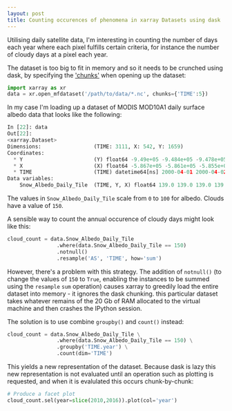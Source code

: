 ```yaml
---
layout: post
title: Counting occurences of phenomena in xarray Datasets using dask
---
```


Utilising daily satellite data, I'm interesting in counting the number of days each year where each pixel fulfills certain criteria, for instance the number of cloudy days at a pixel each year.

The dataset is too big to fit in memory and so it needs to be crunched using dask, by specifying the ['chunks'](http://xray.readthedocs.io/en/stable/dask.html) when opening up the dataset:

```python
import xarray as xr
data = xr.open_mfdataset('/path/to/data/*.nc', chunks={'TIME':5})
```

In my case I'm loading up a dataset of MODIS MOD10A1 daily surface albedo data that looks like the following:

```python
In [22]: data
Out[22]: 
<xarray.Dataset>
Dimensions:                 (TIME: 3111, X: 542, Y: 1659)
Coordinates:
  * Y                       (Y) float64 -9.49e+05 -9.484e+05 -9.478e+05 ...
  * X                       (X) float64 -5.867e+05 -5.861e+05 -5.855e+05 ...
  * TIME                    (TIME) datetime64[ns] 2000-04-01 2000-04-02 ...
Data variables:
    Snow_Albedo_Daily_Tile  (TIME, Y, X) float64 139.0 139.0 139.0 139.0 ...
```

The values in `Snow_Albedo_Daily_Tile` scale from `0` to `100` for albedo. Clouds have a value of `150`. 

A sensible way to count the annual occurence of cloudy days might look like this:

```python
cloud_count = data.Snow_Albedo_Daily_Tile
                .where(data.Snow_Albedo_Daily_Tile == 150)
                .notnull()
                .resample('AS', 'TIME', how='sum') 
```

However, there's a problem with this strategy. The addition of `notnull()` (to change the values of `150` to `True`, enabling the instances to be summed using the `resample` `sum` operation) causes xarray to greedily load the entire dataset into memory - it ignores the dask chunking. this particular dataset takes whatever remains of the 20 Gb of RAM allocated to the virtual machine and then crashes the IPython session. 

The solution is to use combine `groupby()` and `count()` instead:

```python
cloud_count = data.Snow_Albedo_Daily_Tile \
                .where(data.Snow_Albedo_Daily_Tile == 150) \
                .groupby('TIME.year') \
                .count(dim='TIME') 
```             

This yields a new representation of the dataset. Because dask is lazy this new representation is not evaluated until an operation such as plotting is requested, and when it is evalulated this occurs chunk-by-chunk:

```python
# Produce a facet plot
cloud_count.sel(year=slice(2010,2016)).plot(col='year')
```


